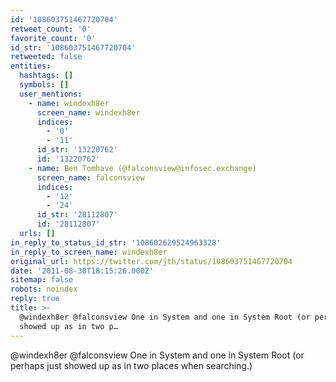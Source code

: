 ```yaml
---
id: '108603751467720704'
retweet_count: '0'
favorite_count: '0'
id_str: '108603751467720704'
retweeted: false
entities:
  hashtags: []
  symbols: []
  user_mentions:
    - name: windexh8er
      screen_name: windexh8er
      indices:
        - '0'
        - '11'
      id_str: '13220762'
      id: '13220762'
    - name: Ben Tomhave (@falconsview@infosec.exchange)
      screen_name: falconsview
      indices:
        - '12'
        - '24'
      id_str: '28112807'
      id: '28112807'
  urls: []
in_reply_to_status_id_str: '108602629524963328'
in_reply_to_screen_name: windexh8er
original_url: https://twitter.com/jth/status/108603751467720704
date: '2011-08-30T18:15:26.000Z'
sitemap: false
robots: noindex
reply: true
title: >-
  @windexh8er @falconsview One in System and one in System Root (or perhaps just
  showed up as in two p…
---
```


@windexh8er @falconsview One in System and one in System Root (or perhaps just showed up as in two places when searching.)